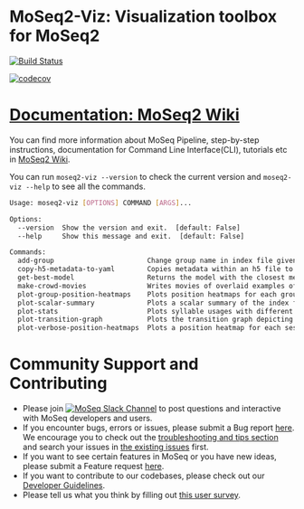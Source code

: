 # MoSeq2-Viz: Visualization toolbox for MoSeq2

[![Build Status](https://travis-ci.com/dattalab/moseq2-viz.svg?token=XJGe3NpjKFY5oYjdNcmg&branch=test-suite)](https://travis-ci.com/dattalab/moseq2-viz)

[![codecov](https://codecov.io/gh/dattalab/moseq2-viz/branch/test-suite/graph/badge.svg?token=jUx63Whtx4)](https://codecov.io/gh/dattalab/moseq2-viz)

# [Documentation: MoSeq2 Wiki](https://github.com/dattalab/moseq2-app/wiki)
You can find more information about MoSeq Pipeline, step-by-step instructions, documentation for Command Line Interface(CLI), tutorials etc in [MoSeq2 Wiki](https://github.com/dattalab/moseq2-app/wiki).

You can run `moseq2-viz --version` to check the current version and `moseq2-viz --help` to see all the commands.
```bash
Usage: moseq2-viz [OPTIONS] COMMAND [ARGS]...

Options:
  --version  Show the version and exit.  [default: False]
  --help     Show this message and exit.  [default: False]

Commands:
  add-group                       Change group name in index file given a...
  copy-h5-metadata-to-yaml        Copies metadata within an h5 file to a...
  get-best-model                  Returns the model with the closest median...
  make-crowd-movies               Writes movies of overlaid examples of the...
  plot-group-position-heatmaps    Plots position heatmaps for each group in...
  plot-scalar-summary             Plots a scalar summary of the index file...
  plot-stats                      Plots syllable usages with different...
  plot-transition-graph           Plots the transition graph depicting the...
  plot-verbose-position-heatmaps  Plots a position heatmap for each session...
```

# Community Support and Contributing
- Please join [![MoSeq Slack Channel](https://img.shields.io/badge/slack-MoSeq-blue.svg?logo=slack)](https://moseqworkspace.slack.com) to post questions and interactive with MoSeq developers and users.
- If you encounter bugs, errors or issues, please submit a Bug report [here](https://github.com/dattalab/moseq2-app/issues/new/choose). We encourage you to check out the [troubleshooting and tips section](https://github.com/dattalab/moseq2-app/wiki/Troubleshooting-and-Tips) and search your issues in [the existing issues](https://github.com/dattalab/moseq2-app/issues) first.   
- If you want to see certain features in MoSeq or you have new ideas, please submit a Feature request [here](https://github.com/dattalab/moseq2-app/issues/new/choose).
- If you want to contribute to our codebases, please check out our [Developer Guidelines](https://github.com/dattalab/moseq2-app/wiki/MoSeq-Developer-Guidelines).
- Please tell us what you think by filling out [this user survey](https://forms.gle/FbtEN8E382y8jF3p6).

